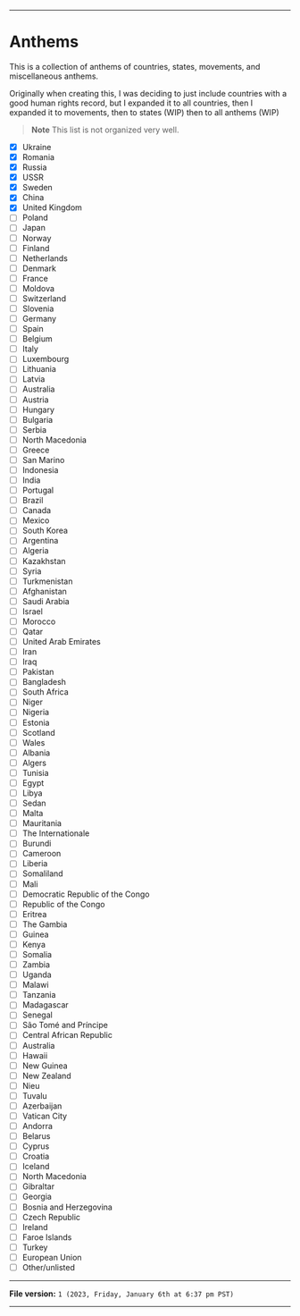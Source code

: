 
***

# Anthems

This is a collection of anthems of countries, states, movements, and miscellaneous anthems.

Originally when creating this, I was deciding to just include countries with a good human rights record, but I expanded it to all countries, then I expanded it to movements, then to states (WIP) then to all anthems (WIP)

> **Note** This list is not organized very well.

- [x] Ukraine
- [x] Romania
- [x] Russia
- [x] USSR
- [x] Sweden
- [x] China
- [x] United Kingdom
- [ ] Poland
- [ ] Japan
- [ ] Norway
- [ ] Finland
- [ ] Netherlands
- [ ] Denmark
- [ ] France
- [ ] Moldova
- [ ] Switzerland
- [ ] Slovenia
- [ ] Germany
- [ ] Spain
- [ ] Belgium
- [ ] Italy
- [ ] Luxembourg
- [ ] Lithuania
- [ ] Latvia
- [ ] Australia
- [ ] Austria
- [ ] Hungary
- [ ] Bulgaria
- [ ] Serbia
- [ ] North Macedonia
- [ ] Greece
- [ ] San Marino
- [ ] Indonesia
- [ ] India
- [ ] Portugal
- [ ] Brazil
- [ ] Canada
- [ ] Mexico
- [ ] South Korea
- [ ] Argentina
- [ ] Algeria
- [ ] Kazakhstan
- [ ] Syria
- [ ] Turkmenistan
- [ ] Afghanistan
- [ ] Saudi Arabia
- [ ] Israel
- [ ] Morocco
- [ ] Qatar
- [ ] United Arab Emirates
- [ ] Iran
- [ ] Iraq
- [ ] Pakistan
- [ ] Bangladesh
- [ ] South Africa
- [ ] Niger
- [ ] Nigeria
- [ ] Estonia
- [ ] Scotland
- [ ] Wales
- [ ] Albania
- [ ] Algers
- [ ] Tunisia
- [ ] Egypt
- [ ] Libya
- [ ] Sedan
- [ ] Malta
- [ ] Mauritania
- [ ] The Internationale
- [ ] Burundi
- [ ] Cameroon
- [ ] Liberia
- [ ] Somaliland
- [ ] Mali
- [ ] Democratic Republic of the Congo
- [ ] Republic of the Congo
- [ ] Eritrea
- [ ] The Gambia
- [ ] Guinea
- [ ] Kenya
- [ ] Somalia
- [ ] Zambia
- [ ] Uganda
- [ ] Malawi
- [ ] Tanzania
- [ ] Madagascar
- [ ] Senegal
- [ ] São Tomé and Príncipe
- [ ] Central African Republic
- [ ] Australia
- [ ] Hawaii
- [ ] New Guinea
- [ ] New Zealand
- [ ] Nieu
- [ ] Tuvalu
- [ ] Azerbaijan
- [ ] Vatican City
- [ ] Andorra
- [ ] Belarus
- [ ] Cyprus
- [ ] Croatia
- [ ] Iceland
- [ ] North Macedonia
- [ ] Gibraltar
- [ ] Georgia
- [ ] Bosnia and Herzegovina
- [ ] Czech Republic
- [ ] Ireland
- [ ] Faroe Islands
- [ ] Turkey
- [ ] European Union
- [ ] Other/unlisted

***

**File version:** `1 (2023, Friday, January 6th at 6:37 pm PST)`

***
